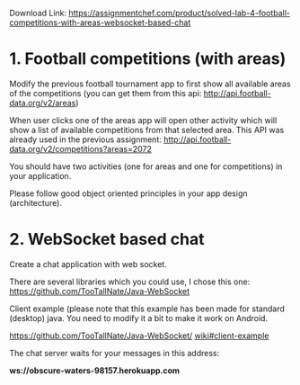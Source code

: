 Download Link: https://assignmentchef.com/product/solved-lab-4-football-competitions-with-areas-websocket-based-chat
<br>
<h1>1.    Football competitions (with areas)</h1>

Modify the previous football tournament app to first show all available areas of the competitions (you can get them from this api: <a href="http://api.football-data.org/v2/areas">http://api.football-data.org/v2/areas</a>)

When user clicks one of the areas app will open other activity which will show a list of available competitions from that selected area. This API was already used in the previous assignment: <a href="http://api.football-data.org/v2/competitions?areas=2072">http://api.football-data.org/v2/competitions?areas=2072</a>

You should have two activities (one for areas and one for competitions) in your application.

Please follow good object oriented principles in your app design (architecture).

<h1>2.    WebSocket based chat</h1>

Create a chat application with web socket.

There are several libraries which you could use, I chose this one: <a href="https://github.com/TooTallNate/Java-WebSocket">https://github.com/TooTallNate/Java-WebSocket</a>

Client example (please note that this example has been made for standard (desktop) java. You need to modify it a bit to make it work on Android.

<a href="https://github.com/TooTallNate/Java-WebSocket/wiki#client-example">https://github.com/TooTallNate/Java-WebSocket/ </a><a href="https://github.com/TooTallNate/Java-WebSocket/wiki#client-example">wiki#client-example</a>

The chat server waits for your messages in this address:

<strong>ws://obscure-waters-98157.herokuapp.com</strong>